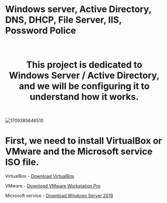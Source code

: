 # Windows server, Active Directory, DNS, DHCP, File Server, IIS, Possword Police
<br>

<div align="center">
  <h1>This project is dedicated to Windows Server / Active Directory, and we will be configuring it to understand how it works.</h1>
</div>
<br/>



![1709385646510](https://github.com/Hasul79/Windows_server-Active_Directory/assets/95657084/e1b9f1b4-2bc6-455d-a2c6-04bbbc64aecf)



# First, we need to install VirtualBox or VMware and the Microsoft service ISO file.


<p>VirtualBox - <a href="https://www.virtualbox.org/wiki/Downloads">Download VirtualBox</a></p>
<p>VMware - <a href="https://www.vmware.com/products/workstation-pro/workstation-proevaluation.html">Download VMware Workstation Pro</a></p>
<p>Microsoft service - <a href="https://www.microsoft.com/en-us/evalcenter/download/windowsserver2019">Download Windows Server 2019</a></p>

<br/>








